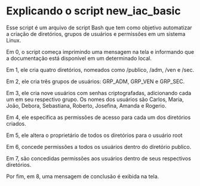 # Explicando o script new_iac_basic

Esse script é um arquivo de script Bash que tem como objetivo automatizar a criação de diretórios, grupos de usuários e permissões em um sistema Linux.

Em 0, o script começa imprimindo uma mensagem na tela e informando que a documentação está disponível em um determinado local.

Em 1, ele cria quatro diretórios, nomeados como /publico, /adm, /ven e /sec.

Em 2, ele cria três grupos de usuários: GRP_ADM, GRP_VEN e GRP_SEC.

Em 3, ele cria nove usuários com senhas criptografadas, adicionando cada um em seu respectivo grupo. Os nomes dos usuários são Carlos, Maria, João, Debora, Sebastiana, Roberto, Josefina, Amanda e Rogerio.

Em 4, ele especifica as permissões de acesso para cada um dos diretórios criados.

Em 5, ele altera o proprietário de todos os diretórios para o usuário root

Em 6, concede permissões a todos os usuários dentro do diretório publico. 

Em 7, são concedidas permissões aos usuários dentro de seus respectivos diretórios.

Por fim, em 8, uma mensagem de conclusão é exibida na tela.